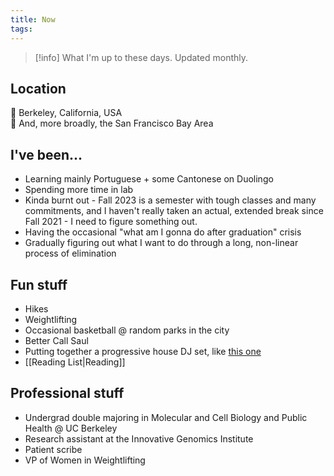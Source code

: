 ```yaml
---
title: Now
tags:
---
```

>[!info] What I'm up to these days. Updated monthly.
## Location
📍 Berkeley, California, USA <br> 
🌁 And, more broadly, the San Francisco Bay Area
## I've been...
- Learning mainly Portuguese + some Cantonese on Duolingo
- Spending more time in lab
- Kinda burnt out - Fall 2023 is a semester with tough classes and many commitments, and I haven't really taken an actual, extended break since Fall 2021 - I need to figure something out.
- Having the occasional "what am I gonna do after graduation" crisis
- Gradually figuring out what I want to do through a long, non-linear process of elimination
## Fun stuff
- Hikes
- Weightlifting
- Occasional basketball @ random parks in the city
- Better Call Saul
- Putting together a progressive house DJ set, like [this one](https://www.youtube.com/watch?v=VhPa0XYA5DA&t=1888s)
- [[Reading List|Reading]]
## Professional stuff
- Undergrad double majoring in Molecular and Cell Biology and Public Health @ UC Berkeley
- Research assistant at the Innovative Genomics Institute
- Patient scribe
- VP of Women in Weightlifting 